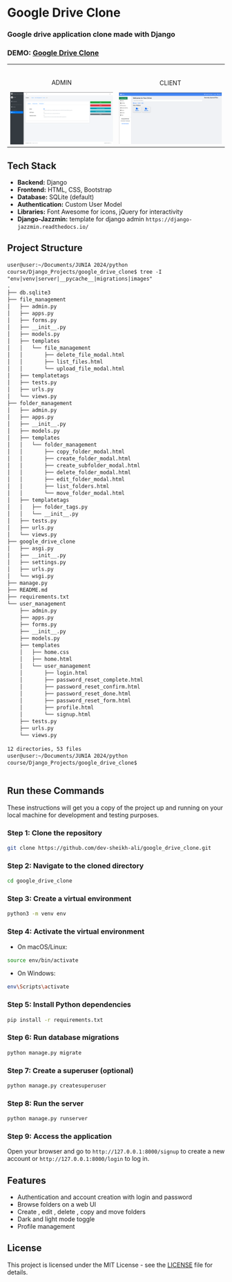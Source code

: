 # Google Drive Clone

### Google drive application clone made with Django

### DEMO: [Google Drive Clone]()

<table width="100%"> 
<tr>
<td width="50%">      
&nbsp; 
<br>
<p align="center">
  ADMIN
</p>
<kbd><img src="./images/admin.png" /></kbd>
</td> 
<td width="50%">
<br>
<p align="center">
  CLIENT
</p>
<img src="./images/drive.png">  
</td>
</table>

## Tech Stack
- **Backend:** Django
- **Frontend:** HTML, CSS, Bootstrap
- **Database:** SQLite (default)
- **Authentication:** Custom User Model
- **Libraries:** Font Awesome for icons, jQuery for interactivity
- **Django-Jazzmin:** template for django admin `https://django-jazzmin.readthedocs.io/`

## Project Structure

```
user@user:~/Documents/JUNIA 2024/python course/Django_Projects/google_drive_clone$ tree -I "env|venv|server|__pycache__|migrations|images"
.
├── db.sqlite3
├── file_management
│   ├── admin.py
│   ├── apps.py
│   ├── forms.py
│   ├── __init__.py
│   ├── models.py
│   ├── templates
│   │   └── file_management
│   │       ├── delete_file_modal.html
│   │       ├── list_files.html
│   │       └── upload_file_modal.html
│   ├── templatetags
│   ├── tests.py
│   ├── urls.py
│   └── views.py
├── folder_management
│   ├── admin.py
│   ├── apps.py
│   ├── __init__.py
│   ├── models.py
│   ├── templates
│   │   └── folder_management
│   │       ├── copy_folder_modal.html
│   │       ├── create_folder_modal.html
│   │       ├── create_subfolder_modal.html
│   │       ├── delete_folder_modal.html
│   │       ├── edit_folder_modal.html
│   │       ├── list_folders.html
│   │       └── move_folder_modal.html
│   ├── templatetags
│   │   ├── folder_tags.py
│   │   └── __init__.py
│   ├── tests.py
│   ├── urls.py
│   └── views.py
├── google_drive_clone
│   ├── asgi.py
│   ├── __init__.py
│   ├── settings.py
│   ├── urls.py
│   └── wsgi.py
├── manage.py
├── README.md
├── requirements.txt
└── user_management
    ├── admin.py
    ├── apps.py
    ├── forms.py
    ├── __init__.py
    ├── models.py
    ├── templates
    │   ├── home.css
    │   ├── home.html
    │   └── user_management
    │       ├── login.html
    │       ├── password_reset_complete.html
    │       ├── password_reset_confirm.html
    │       ├── password_reset_done.html
    │       ├── password_reset_form.html
    │       ├── profile.html
    │       └── signup.html
    ├── tests.py
    ├── urls.py
    └── views.py

12 directories, 53 files
user@user:~/Documents/JUNIA 2024/python course/Django_Projects/google_drive_clone$ 
    
```

## Run these Commands

These instructions will get you a copy of the project up and running on your local machine for development and testing purposes.

### Step 1: Clone the repository
```bash
git clone https://github.com/dev-sheikh-ali/google_drive_clone.git
```

### Step 2: Navigate to the cloned directory
```bash
cd google_drive_clone
```

### Step 3: Create a virtual environment
```bash
python3 -m venv env
```

### Step 4: Activate the virtual environment
- On macOS/Linux:
```bash
source env/bin/activate
```
- On Windows:
```bash
env\Scripts\activate
```

### Step 5: Install Python dependencies
```bash
pip install -r requirements.txt
```

### Step 6: Run database migrations
```bash
python manage.py migrate
```

### Step 7: Create a superuser (optional)
```bash
python manage.py createsuperuser
```

### Step 8: Run the server
```bash
python manage.py runserver
```

### Step 9: Access the application
Open your browser and go to `http://127.0.0.1:8000/signup` to create a new account or `http://127.0.0.1:8000/login` to log in.

## Features
- Authentication and account creation with login and password
- Browse folders on a web UI
- Create , edit , delete , copy and move folders
- Dark and light mode toggle
- Profile management

## License
This project is licensed under the MIT License - see the [LICENSE](LICENSE) file for details.
